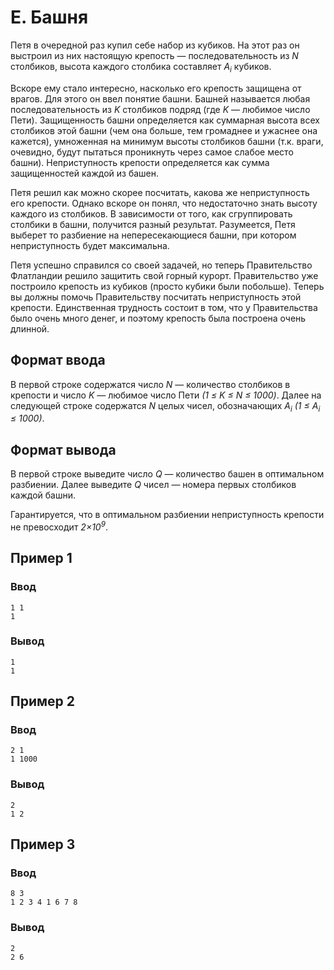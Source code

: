 # E. Башня

Петя в очередной раз купил себе набор из кубиков. На этот раз он выстроил из них настоящую крепость — последовательность
из _N_ столбиков, высота каждого столбика составляет _A<sub>i</sub>_ кубиков.

Вскоре ему стало интересно, насколько его крепость защищена от врагов. Для этого он ввел понятие башни. Башней
называется любая последовательность из _K_ столбиков подряд (где _K_ — любимое число Пети). Защищенность башни
определяется как суммарная высота всех столбиков этой башни (чем она больше, тем громаднее и ужаснее она кажется),
умноженная на минимум высоты столбиков башни (т.к. враги, очевидно, будут пытаться проникнуть через самое слабое место
башни). Неприступность крепости определяется как сумма защищенностей каждой из башен.

Петя решил как можно скорее посчитать, какова же неприступность его крепости. Однако вскоре он понял, что недостаточно
знать высоту каждого из столбиков. В зависимости от того, как сгруппировать столбики в башни, получится разный
результат. Разумеется, Петя выберет то разбиение на непересекающиеся башни, при котором неприступность будет
максимальна.

Петя успешно справился со своей задачей, но теперь Правительство Флатландии решило защитить свой горный курорт.
Правительство уже построило крепость из кубиков (просто кубики были побольше). Теперь вы должны помочь Правительству
посчитать неприступность этой крепости. Единственная трудность состоит в том, что у Правительства было очень много
денег, и поэтому крепость была построена очень длинной.

## Формат ввода

В первой строке содержатся число _N_ — количество столбиков в крепости и число _K_ — любимое число Пети _(1 ≤ K ≤ N ≤
1000)_. Далее на следующей строке содержатся _N_ целых чисел, обозначающих _A<sub>i</sub> (1 ≤ A<sub>i</sub> ≤ 1000)_.

## Формат вывода

В первой строке выведите число _Q_ — количество башен в оптимальном разбиении. Далее выведите _Q_ чисел — номера первых
столбиков каждой башни.

Гарантируется, что в оптимальном разбиении неприступность крепости не превосходит _2×10<sup>9</sup>_.

## Пример 1

### Ввод

    1 1
    1

### Вывод

    1
    1

## Пример 2

### Ввод

    2 1
    1 1000

### Вывод

    2
    1 2

## Пример 3

### Ввод

    8 3
    1 2 3 4 1 6 7 8

### Вывод

    2
    2 6
